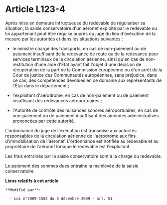 # Article L123-4

Après mise en demeure infructueuse du redevable de régulariser sa situation, la saisie conservatoire d'un aéronef exploité
par le redevable ou lui appartenant peut être requise auprès du juge du lieu d'exécution de la mesure par les autorités et
dans les situations suivantes : 

- le ministre chargé des transports, en cas de non-paiement ou de paiement insuffisant de la redevance de route ou de la
redevance pour services terminaux de la circulation aérienne, ainsi qu'en cas de non-restitution d'une aide d'Etat ayant fait
l'objet d'une décision de récupération de la part de la Commission européenne ou d'un arrêt de la Cour de justice des
Communautés européennes, sans préjudice, dans ce cas, des compétences dévolues en ce domaine aux représentants de l'État dans
le département ; 

- l'exploitant d'aérodrome, en cas de non-paiement ou de paiement insuffisant des redevances aéroportuaires ; 

- l'Autorité de contrôle des nuisances sonores aéroportuaires, en cas de non-paiement ou de paiement insuffisant des amendes
administratives prononcées par cette autorité.

L'ordonnance du juge de l'exécution est transmise aux autorités responsables de la circulation aérienne de l'aérodrome aux
fins d'immobilisation de l'aéronef. L'ordonnance est notifiée au redevable et au propriétaire de l'aéronef lorsque le
redevable est l'exploitant.

Les frais entraînés par la saisie conservatoire sont à la charge du redevable.

Le paiement des sommes dues entraîne la mainlevée de la saisie conservatoire.

**Liens relatifs à cet article**

	**Modifié par**:

	  - Loi n°2009-1503 du 8 décembre 2009 - art. 51
